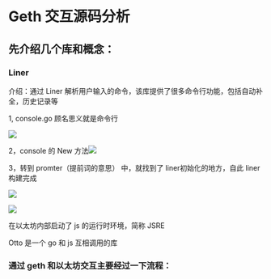 # Geth 交互源码分析



## 先介绍几个库和概念：

### Liner

介绍：通过 Liner 解析用户输入的命令，该库提供了很多命令行功能，包括自动补全，历史记录等

1, console.go 顾名思义就是命令行

![](https://i.loli.net/2019/05/10/5cd50318a0b82.png)

2，console 的 New 方法![](https://i.loli.net/2019/05/10/5cd50368c7d53.png)

3，转到 promter（提前词的意思） 中，就找到了 liner初始化的地方，自此 liner 构建完成

![](https://i.loli.net/2019/05/10/5cd503b2d4888.png)

![](https://i.loli.net/2019/05/10/5cd503d1105eb.png)





在以太坊内部启动了 js 的运行时环境，简称 JSRE

Otto 是一个 go 和 js 互相调用的库

### 通过 geth 和以太坊交互主要经过一下流程：



